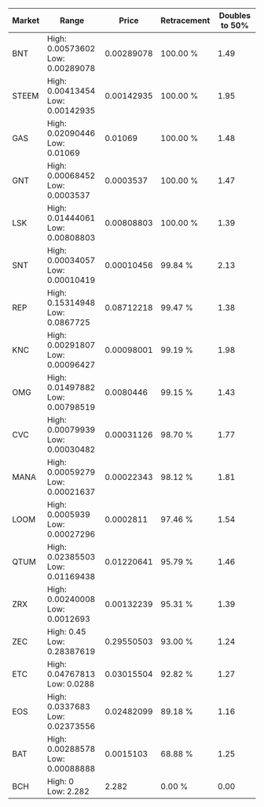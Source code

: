 | Market | Range | Price| Retracement | Doubles to 50% |
| --- | --- | --- | --- | --- |
| BNT | High: 0.00573602<br />Low: 0.00289078 | 0.00289078 | 100.00 % | 1.49 |
| STEEM | High: 0.00413454<br />Low: 0.00142935 | 0.00142935 | 100.00 % | 1.95 |
| GAS | High: 0.02090446<br />Low: 0.01069 | 0.01069 | 100.00 % | 1.48 |
| GNT | High: 0.00068452<br />Low: 0.0003537 | 0.0003537 | 100.00 % | 1.47 |
| LSK | High: 0.01444061<br />Low: 0.00808803 | 0.00808803 | 100.00 % | 1.39 |
| SNT | High: 0.00034057<br />Low: 0.00010419 | 0.00010456 | 99.84 % | 2.13 |
| REP | High: 0.15314948<br />Low: 0.0867725 | 0.08712218 | 99.47 % | 1.38 |
| KNC | High: 0.00291807<br />Low: 0.00096427 | 0.00098001 | 99.19 % | 1.98 |
| OMG | High: 0.01497882<br />Low: 0.00798519 | 0.0080446 | 99.15 % | 1.43 |
| CVC | High: 0.00079939<br />Low: 0.00030482 | 0.00031126 | 98.70 % | 1.77 |
| MANA | High: 0.00059279<br />Low: 0.00021637 | 0.00022343 | 98.12 % | 1.81 |
| LOOM | High: 0.0005939<br />Low: 0.00027296 | 0.0002811 | 97.46 % | 1.54 |
| QTUM | High: 0.02385503<br />Low: 0.01169438 | 0.01220641 | 95.79 % | 1.46 |
| ZRX | High: 0.00240008<br />Low: 0.0012693 | 0.00132239 | 95.31 % | 1.39 |
| ZEC | High: 0.45<br />Low: 0.28387619 | 0.29550503 | 93.00 % | 1.24 |
| ETC | High: 0.04767813<br />Low: 0.0288 | 0.03015504 | 92.82 % | 1.27 |
| EOS | High: 0.0337683<br />Low: 0.02373556 | 0.02482099 | 89.18 % | 1.16 |
| BAT | High: 0.00288578<br />Low: 0.00088888 | 0.0015103 | 68.88 % | 1.25 |
| BCH | High: 0<br />Low: 2.282 | 2.282 | 0.00 % | 0.00 |
